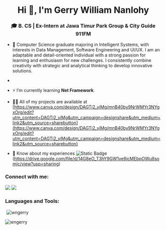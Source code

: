 <h1 align="center">Hi 👋, I'm Gerry William Nanlohy</h1>
<h3 align="center">🎓 B. CS | Ex-Intern at Jawa Timur Park Group & City Guide 911FM</h3>

- 🌱 Computer Science graduate majoring in Intelligent Systems, with interests in Data Management, Software Engineering and UI/UX. I am an adaptable and detail-oriented individual with a strong passion for learning and enthusiasm for new challenges. I consistently combine creativity with strategic and analytical thinking to develop innovative solutions.
- 
- ⚡ I’m currently learning **Net Framework**.

- 👨‍💻 All of my projects are available at [https://www.canva.com/design/DAGTi2_yiMg/mnB40by9NrWMYr3NYgxOrg/edit?utm_content=DAGTi2_yiMg&utm_campaign=designshare&utm_medium=link2&utm_source=sharebutton](https://www.canva.com/design/DAGTi2_yiMg/mnB40by9NrWMYr3NYgxOrg/edit?utm_content=DAGTi2_yiMg&utm_campaign=designshare&utm_medium=link2&utm_source=sharebutton)

- 📄 Know about my experiences ![Static Badge](https://img.shields.io/badge/MY%20CV-red?style=for-the-badge)(https://drive.google.com/file/d/14G8eO_T3hY9GW1ve8icMEbpOWu8somjc/view?usp=sharing)

<h3 align="left">Connect with me:</h3>
<p align="left">

[![](https://img.shields.io/badge/Gmail-D14836?style=for-the-badge&logo=gmail&logoColor=white)](mailto:nanlohygerry@gmail.com)
[![](https://img.shields.io/badge/LinkedIn-0077B5?style=for-the-badge&logo=linkedin&logoColor=white)](https://www.linkedin.com/in/gerrywilliamnanlohy/)

<h3 align="left">Languages and Tools:</h3>


<p>&nbsp;<img align="center" src="https://github-readme-stats.vercel.app/api?username=wngerry&show_icons=true&locale=en" alt="wngerry" /></p>

<p><img align="center" src="https://github-readme-streak-stats.herokuapp.com/?user=wngerry&" alt="wngerry" /></p>
